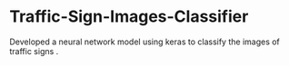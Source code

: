 # Traffic-Sign-Images-Classifier
Developed a neural network model  using keras to classify the images of traffic signs .
